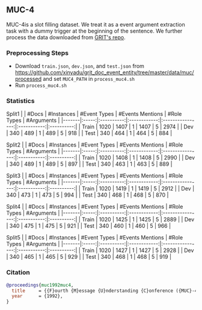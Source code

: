 ## MUC-4

MUC-4is a slot filling dataset. We treat it as a event argument extraction task with a dummy trigger at the beginning of the sentence. We further process the data downloaded from [GRIT's repo](https://github.com/xinyadu/grit_doc_event_entity).

### Preprocessing Steps

- Download `train.json`, `dev.json`, and `test.json` from https://github.com/xinyadu/grit_doc_event_entity/tree/master/data/muc/processed and set `MUC4_PATH` in `process_muc4.sh`
- Run `process_muc4.sh`

### Statistics

Split1
|       | #Docs | #Instances | #Event Types | #Events Mentions | #Role Types | #Arguments |
|-------|:-----:|:----------:|:------------:|:----------------:|:-----------:|:----------:|
| Train |  1020 |    1407    |      1       |       1407       |      5      |    2974    |
| Dev   |  340  |    489     |      1       |        489       |      5      |     918    |
| Test  |  340  |    464     |      1       |        464       |      5      |     884    |

Split2 
|       | #Docs | #Instances | #Event Types | #Events Mentions | #Role Types | #Arguments |
|-------|:-----:|:----------:|:------------:|:----------------:|:-----------:|:----------:|
| Train |  1020 |    1408    |      1       |       1408       |      5      |    2990    |
| Dev   |  340  |    489     |      1       |        489       |      5      |     897    |
| Test  |  340  |    463     |      1       |        463       |      5      |     889    |

Split3
|       | #Docs | #Instances | #Event Types | #Events Mentions | #Role Types | #Arguments |
|-------|:-----:|:----------:|:------------:|:----------------:|:-----------:|:----------:|
| Train |  1020 |    1419    |      1       |       1419       |      5      |    2912    |
| Dev   |  340  |    473     |      1       |        473       |      5      |     994    |
| Test  |  340  |    468     |      1       |        468       |      5      |     870    |

Split4
|       | #Docs | #Instances | #Event Types | #Events Mentions | #Role Types | #Arguments |
|-------|:-----:|:----------:|:------------:|:----------------:|:-----------:|:----------:|
| Train |  1020 |    1425    |      1       |       1425       |      5      |    2889    |
| Dev   |  340  |    475     |      1       |        475       |      5      |     921    |
| Test  |  340  |    460     |      1       |        460       |      5      |     966    |

Split5 
|       | #Docs | #Instances | #Event Types | #Events Mentions | #Role Types | #Arguments |
|-------|:-----:|:----------:|:------------:|:----------------:|:-----------:|:----------:|
| Train |  1020 |    1427    |      1       |       1427       |      5      |    2928    |
| Dev   |  340  |    465     |      1       |        465       |      5      |     929    |
| Test  |  340  |    468     |      1       |        468       |      5      |     919    |

### Citation

```bib
@proceedings{muc1992muc4,
  title     = {{F}ourth {M}essage {U}nderstanding {C}onference ({MUC}-4): Proceedings of a Conference Held in {M}c{L}ean, {V}irginia, {J}une 16-18, 1992},
  year      = {1992},
}

